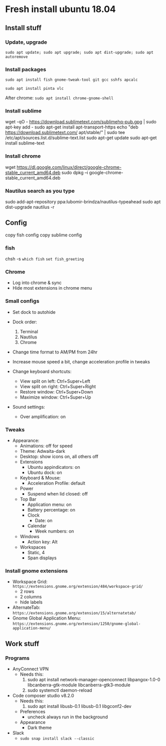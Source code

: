 # Fresh install ubuntu 18.04

## Install stuff

### Update, upgrade
`sudo apt update; sudo apt upgrade; sudo apt dist-upgrade; sudo apt autoremove`

### Install packages
`sudo apt install fish gnome-tweak-tool git gcc sshfs apcalc`

`sudo apt install pinta vlc`




After chrome:
`sudo apt install chrome-gnome-shell`


### Install sublime
wget -qO - https://download.sublimetext.com/sublimehq-pub.gpg | sudo apt-key add -
sudo apt-get install apt-transport-https
echo "deb https://download.sublimetext.com/ apt/stable/" | sudo tee /etc/apt/sources.list.d/sublime-text.list
sudo apt-get update
sudo apt-get install sublime-text


### Install chrome
wget https://dl.google.com/linux/direct/google-chrome-stable_current_amd64.deb
sudo dpkg –i google-chrome-stable_current_amd64.deb


### Nautilus search as you type
sudo add-apt-repository ppa:lubomir-brindza/nautilus-typeahead
sudo apt dist-upgrade
nautilus -r



## Config
copy fish config
copy sublime config

### fish
chsh -s `which fish`
`set fish_greeting`


### Chrome
- Log into chrome & sync
- Hide most extensions in chrome menu

### Small configs
- Set dock to autohide
- Dock order:
    1. Terminal
    2. Nautilus
    3. Chrome
- Change time format to AM/PM from 24hr
- Increase mouse speed a bit, change acceleration profile in tweaks

- Change keyboard shortcuts:
    - View split on left:  Ctrl+Super+Left
    - View split on right: Ctrl+Super+Right
    - Restore window:      Ctrl+Super+Down
    - Maximize window:     Ctrl+Super+Up

- Sound settings:
    - Over amplification: on


### Tweaks
- Appearance:
    - Animations: off for speed
    - Theme: Adwaita-dark
    - Desktop: show icons on, all others off
    - Extensions
        - Ubuntu appindicators: on
        - Ubuntu dock: on
    - Keyboard & Mouse:
        - Acceleration Profile: default
    - Power
        - Suspend when lid closed: off
    - Top Bar
        - Application menu: on
        - Battery percentage: on
        - Clock
            - Date: on
        - Calendar
            - Week numbers: on
    - Windows
        - Action key: Alt
    - Workspaces
        - Static, 4
        - Span displays

### Install gnome extensions
- Workspace Grid: `https://extensions.gnome.org/extension/484/workspace-grid/`
    - 2 rows
    - 2 columns
    - hide labels
- AlternateTab: `https://extensions.gnome.org/extension/15/alternatetab/`
- Gnome Global Application Menu: `https://extensions.gnome.org/extension/1250/gnome-global-application-menu/`


## Work stuff

### Programs
- AnyConnect VPN
    - Needs this:
        1. sudo apt install network-manager-openconnect libpangox-1.0-0 libcanberra-gtk-module libcanberra-gtk3-module
        2. sudo systemctl daemon-reload
- Code composer studio v8.2.0
    - Needs this:
        1. sudo apt install libusb-0.1 libusb-0.1 libgconf2-dev
    - Preferences
        - uncheck always run in the background
    - Appearance
        - Dark theme
- Slack
    - `sudo snap install slack --classic`
